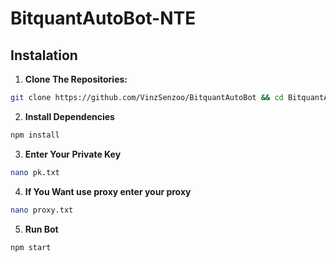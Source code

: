 # BitquantAutoBot-NTE
## Instalation

1. **Clone The Repositories:**
```bash
git clone https://github.com/VinzSenzoo/BitquantAutoBot && cd BitquantAutoBot
```

2. **Install Dependencies**
```bash
npm install
```

3. **Enter Your Private Key**
```bash
nano pk.txt
```

4. **If You Want use proxy enter your proxy**
```bash
nano proxy.txt
```

5. **Run Bot**
```bash
npm start
```
